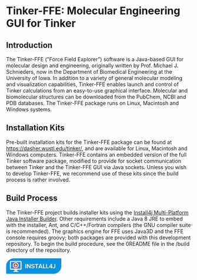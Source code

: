 # Tinker-FFE: Molecular Engineering GUI for Tinker

<H2><B>Introduction</B></H2>

The Tinker-FFE ("Force Field Explorer") software is a Java-based GUI for molecular design and engineering, originally written by Prof. Michael J. Schnieders, now in the Department of Biomedical Engineering at the University of Iowa. In addition to a variety of general molecular modeling and visualization capabilities, Tinker-FFE enables launch and control of Tinker calculations from an easy-to-use graphical interface. Molecular and biomolecular structures can be downloaded from the PubChem, NCBI and PDB databases. The Tinker-FFE package runs on Linux, Macintosh and Windows systems.

<H2><B>Installation Kits</B></H2>

Pre-built installation kits for the Tinker-FFE package can be found at https://dasher.wustl.edu/tinker/, and are available for Linux, Macintosh and Windows computers. Tinker-FFE contains an embedded version of the full Tinker software package, modified to provide for socket communication between Tinker and the Tinker-FFE GUI via Java sockets. Unless you wish to develop Tinker-FFE, we recommend use of these kits since the build process is rather involved.

<H2><B>Build Process</B></H2>

The Tinker-FFE project builds installer kits using the <A HREF="https://www.ej-technologies.com/products/install4j/overview.html">
Install4j Multi-Platform Java Installer Builder</A>. Other requirements include a Java 8 JRE to embed with the installer, Ant, and C/C++/Fortran compilers (the GNU compiler suite is recommended). The graphics engine for FFE uses Java3D and the FFE console requires groovy; both packages are provided with this development repository. To begin the build procedure, see the 0README file in the /build directory of the repository.

![alt text](https://github.com/TinkerTools/Tinker-FFE/blob/release/other/install4j/icon-large.png?raw=true)
